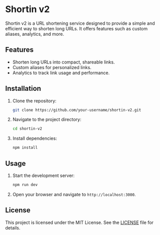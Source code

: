 # Shortin v2

Shortin v2 is a URL shortening service designed to provide a simple and efficient way to shorten long URLs. It offers features such as custom aliases, analytics, and more.

## Features

- Shorten long URLs into compact, shareable links.
- Custom aliases for personalized links.
- Analytics to track link usage and performance.

## Installation

1. Clone the repository:
   ```bash
   git clone https://github.com/your-username/shortin-v2.git
   ```
2. Navigate to the project directory:
   ```bash
   cd shortin-v2
   ```
3. Install dependencies:
   ```bash
   npm install
   ```

## Usage

1. Start the development server:
   ```bash
   npm run dev
   ```
2. Open your browser and navigate to `http://localhost:3000`.

## License

This project is licensed under the MIT License. See the [LICENSE](LICENSE) file for details.

